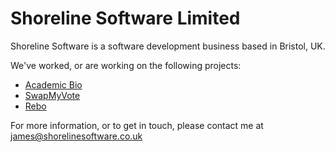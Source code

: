 # Shoreline Software Limited

Shoreline Software is a software development business based in Bristol, UK.

We've worked, or are working on the following projects:

* [Academic Bio](https://my.academic.bio)
* [SwapMyVote](https://www.swapmyvote.uk)
* [Rebo](https://reboapp.co.uk)

For more information, or to get in touch, please contact me at james@shorelinesoftware.co.uk
